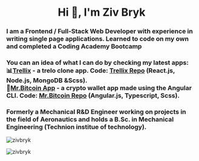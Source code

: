 <h1 align="center">Hi 👋, I'm Ziv Bryk</h1>
<h3 align="left">I am a Frontend / Full-Stack Web Developer with experience in writing single page applications. Learned to code on my own and completed a Coding Academy Bootcamp </h3>

<h3 align="left">You can an idea of what I can do by checking my latest apps:  <br/>
📊<a href="https://trellix.herokuapp.com/">Trellix</a> - a trelo clone app. Code: <a href="https://github.com/zivbryk/Trellix">Trellix Repo</a> (React.js, Node.js, MongoDB &Scss).
<br/>
💸<a href="https://zivbryk.github.io/mister-bitcoin-angular/">Mr.Bitcoin App</a> - a crypto wallet app made using the Angular CLI. Code: <a href="https://github.com/zivbryk/mister-bitcoin-angular">Mr.Bitcoin Repo</a> (Angular.js, Typescript, Scss).</h3>

<h3 align="left">Formerly a Mechanical R&D Engineer working on projects in the field of Aeronautics and holds a B.Sc. in Mechanical Engineering (Technion institue of technology).</h3>

<!--
**zivbryk/zivbryk** is a ✨ _special_ ✨ repository because its `README.md` (this file) appears on your GitHub profile.

🔭 My Latest Project - a Trello Clone Progressive Web App! 

🌱 Technologies I've learned and worled with: React, Vue, Angular, TypeScript, Node.js, Redux, WebSockets, MongoDB, Responsive Scss.

👯 I’m looking for Junior - Frontend / Full-Stack Postions

Keep Learning 🐱‍👤

<h3 align="left">Connect with me:</h3>
<p align="left">
<a href="https://twitter.com/zivbryk" target="blank"><img align="center" src="https://raw.githubusercontent.com/rahuldkjain/github-profile-readme-generator/master/src/images/icons/Social/twitter.svg" alt="zivbryk" height="30" width="40" /></a>
<a href="https://linkedin.com/in/ziv bryk" target="blank"><img align="center" src="https://raw.githubusercontent.com/rahuldkjain/github-profile-readme-generator/master/src/images/icons/Social/linked-in-alt.svg" alt="ziv bryk" height="30" width="40" /></a>
<a href="https://fb.com/ziv bryk" target="blank"><img align="center" src="https://raw.githubusercontent.com/rahuldkjain/github-profile-readme-generator/master/src/images/icons/Social/facebook.svg" alt="ziv bryk" height="30" width="40" /></a>
</p>

<h3 align="left">Languages and Tools:</h3>
<p align="left"> <a href="https://angular.io" target="_blank"> <img src="https://angular.io/assets/images/logos/angular/angular.svg" alt="angular" width="40" height="40"/> </a> <a href="https://www.chartjs.org" target="_blank"> <img src="https://www.chartjs.org/media/logo-title.svg" alt="chartjs" width="40" height="40"/> </a> <a href="https://www.w3schools.com/css/" target="_blank"> <img src="https://raw.githubusercontent.com/devicons/devicon/master/icons/css3/css3-original-wordmark.svg" alt="css3" width="40" height="40"/> </a> <a href="https://git-scm.com/" target="_blank"> <img src="https://www.vectorlogo.zone/logos/git-scm/git-scm-icon.svg" alt="git" width="40" height="40"/> </a> <a href="https://heroku.com" target="_blank"> <img src="https://www.vectorlogo.zone/logos/heroku/heroku-icon.svg" alt="heroku" width="40" height="40"/> </a> <a href="https://www.w3.org/html/" target="_blank"> <img src="https://raw.githubusercontent.com/devicons/devicon/master/icons/html5/html5-original-wordmark.svg" alt="html5" width="40" height="40"/> </a> <a href="https://developer.mozilla.org/en-US/docs/Web/JavaScript" target="_blank"> <img src="https://raw.githubusercontent.com/devicons/devicon/master/icons/javascript/javascript-original.svg" alt="javascript" width="40" height="40"/> </a> <a href="https://www.mongodb.com/" target="_blank"> <img src="https://raw.githubusercontent.com/devicons/devicon/master/icons/mongodb/mongodb-original-wordmark.svg" alt="mongodb" width="40" height="40"/> </a> <a href="https://www.mysql.com/" target="_blank"> <img src="https://raw.githubusercontent.com/devicons/devicon/master/icons/mysql/mysql-original-wordmark.svg" alt="mysql" width="40" height="40"/> </a> <a href="https://nodejs.org" target="_blank"> <img src="https://raw.githubusercontent.com/devicons/devicon/master/icons/nodejs/nodejs-original-wordmark.svg" alt="nodejs" width="40" height="40"/> </a> <a href="https://reactjs.org/" target="_blank"> <img src="https://raw.githubusercontent.com/devicons/devicon/master/icons/react/react-original-wordmark.svg" alt="react" width="40" height="40"/> </a> <a href="https://redux.js.org" target="_blank"> <img src="https://raw.githubusercontent.com/devicons/devicon/master/icons/redux/redux-original.svg" alt="redux" width="40" height="40"/> </a> <a href="https://sass-lang.com" target="_blank"> <img src="https://raw.githubusercontent.com/devicons/devicon/master/icons/sass/sass-original.svg" alt="sass" width="40" height="40"/> </a> <a href="https://www.typescriptlang.org/" target="_blank"> <img src="https://raw.githubusercontent.com/devicons/devicon/master/icons/typescript/typescript-original.svg" alt="typescript" width="40" height="40"/> </a> <a href="https://vuejs.org/" target="_blank"> <img src="https://raw.githubusercontent.com/devicons/devicon/master/icons/vuejs/vuejs-original-wordmark.svg" alt="vuejs" width="40" height="40"/> </a> </p>

<p align="left"> <img src="https://komarev.com/ghpvc/?username=zivbryk&label=Profile%20views&color=0e75b6&style=flat" alt="zivbryk" /> </p>

<!-- <p><img align="left" src="https://github-readme-stats.vercel.app/api/top-langs?username=zivbryk&show_icons=true&locale=en&layout=compact" alt="zivbryk" /></p> -->

<p><img align="center" src="https://github-readme-stats.vercel.app/api?username=zivbryk&show_icons=true&locale=en" alt="zivbryk" /></p>

<p><img align="center" src="https://github-readme-streak-stats.herokuapp.com/?user=zivbryk&" alt="zivbryk" /></p>

